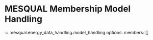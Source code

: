 # MESQUAL Membership Model Handling
::: mesqual.energy_data_handling.model_handling
    options:
        members: []